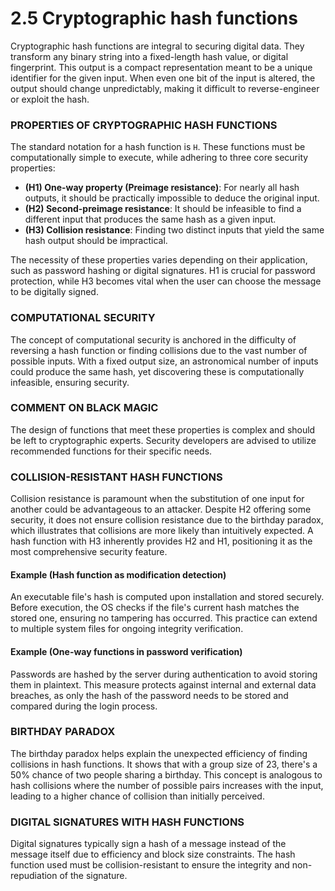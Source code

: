 # 2.5 Cryptographic hash functions
Cryptographic hash functions are integral to securing digital data. They transform any binary string into a fixed-length hash value, or digital fingerprint. This output is a compact representation meant to be a unique identifier for the given input. When even one bit of the input is altered, the output should change unpredictably, making it difficult to reverse-engineer or exploit the hash.

### PROPERTIES OF CRYPTOGRAPHIC HASH FUNCTIONS
The standard notation for a hash function is `H`. These functions must be computationally simple to execute, while adhering to three core security properties:

- **(H1) One-way property (Preimage resistance)**: For nearly all hash outputs, it should be practically impossible to deduce the original input.
- **(H2) Second-preimage resistance**: It should be infeasible to find a different input that produces the same hash as a given input.
- **(H3) Collision resistance**: Finding two distinct inputs that yield the same hash output should be impractical.

The necessity of these properties varies depending on their application, such as password hashing or digital signatures. H1 is crucial for password protection, while H3 becomes vital when the user can choose the message to be digitally signed.

### COMPUTATIONAL SECURITY
The concept of computational security is anchored in the difficulty of reversing a hash function or finding collisions due to the vast number of possible inputs. With a fixed output size, an astronomical number of inputs could produce the same hash, yet discovering these is computationally infeasible, ensuring security.

### COMMENT ON BLACK MAGIC
The design of functions that meet these properties is complex and should be left to cryptographic experts. Security developers are advised to utilize recommended functions for their specific needs.

### COLLISION-RESISTANT HASH FUNCTIONS
Collision resistance is paramount when the substitution of one input for another could be advantageous to an attacker. Despite H2 offering some security, it does not ensure collision resistance due to the birthday paradox, which illustrates that collisions are more likely than intuitively expected. A hash function with H3 inherently provides H2 and H1, positioning it as the most comprehensive security feature.

#### Example (Hash function as modification detection)
An executable file's hash is computed upon installation and stored securely. Before execution, the OS checks if the file's current hash matches the stored one, ensuring no tampering has occurred. This practice can extend to multiple system files for ongoing integrity verification.

#### Example (One-way functions in password verification)
Passwords are hashed by the server during authentication to avoid storing them in plaintext. This measure protects against internal and external data breaches, as only the hash of the password needs to be stored and compared during the login process.

### BIRTHDAY PARADOX
The birthday paradox helps explain the unexpected efficiency of finding collisions in hash functions. It shows that with a group size of 23, there's a 50% chance of two people sharing a birthday. This concept is analogous to hash collisions where the number of possible pairs increases with the input, leading to a higher chance of collision than initially perceived.

### DIGITAL SIGNATURES WITH HASH FUNCTIONS
Digital signatures typically sign a hash of a message instead of the message itself due to efficiency and block size constraints. The hash function used must be collision-resistant to ensure the integrity and non-repudiation of the signature.
